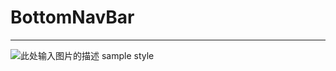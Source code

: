 # BottomNavBar


---

![此处输入图片的描述][1]
sample style

  [1]: http://i4.piimg.com/d785a944aba8219b.png
